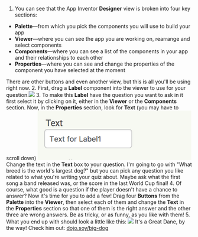 1. You can see that the App Inventor **Designer** view is broken into four key sections:
  * **Palette**—from which you pick the components you will use to build your app
  * **Viewer**—where you can see the app you are working on, rearrange and select components
  * **Components**—where you can see a list of the components in your app and their relationships to each other
  * **Properties**—where you can see and change the properties of the component you have selected at the moment
  
  There are other buttons and even another view, but this is all you'll be using right now.
2. First, drag a **Label** component into the viewer to use for your question.![](/assets/Label.png)
3. To make this **Label** have the question you want to ask in it first select it by clicking on it, either in the **Viewer** or the **Components** section. Now, in the **Properties** section, look for **Text** (you may have to scroll down)
  ![](/assets/Properties-text.png)  
  Change the text in the **Text** box to your question. I'm going to go with "What breed is the world's largest dog?" but you can pick any question you like related to what you're writing your quiz about. Maybe ask what the first song a band released was, or the score in the last World Cup final!
4. Of course, what good is a question if the player doesn't have a chance to answer? Now it's time for you to add a few! Drag four **Buttons** from the **Palette** into the **Viewer**, then select each of them and change the **Text** in the **Properties** section so that one of them is the right answer and the other three are wrong answers. Be as tricky, or as funny, as you like with them!
5. What you end up with should look a little like this:
![](/assets/qn1.png)
It's a Great Dane, by the way! Check him out: [dojo.soy/big-dog](http://dojo.soy/big-dog)